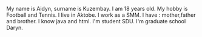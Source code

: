My name is Aidyn, surname is Kuzembay.
I am 18 years old.
My hobby is Football and Tennis.
I live in Aktobe.
I work as a SMM.
I have : mother,father and brother.
I know java and html.
I'm student SDU.
I'm graduate school Daryn.

